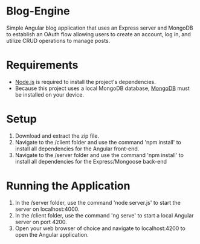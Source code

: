 # Blog-Engine
Simple Angular blog application that uses an Express server and MongoDB to establish an OAuth flow allowing users to create an account, log in, and utilize CRUD operations to manage posts. 

# Requirements
* <a target="_blank" rel="noopener noreferrer" href="https://nodejs.org/en/download/">Node.js</a> is required to install the project's dependencies. 
* Because this project uses a local MongoDB database, <a target="_blank" rel="noopener noreferrer" href="https://docs.mongodb.com/manual/installation/">MongoDB</a> must be installed on your device.

# Setup
1. Download and extract the zip file.
2. Navigate to the /client folder and use the command 'npm install' to install all dependencies for the Angular front-end.
3. Navigate to the /server folder and use the command 'npm install' to install all dependencies for the Express/Mongoose back-end

# Running the Application 
1. In the /server folder, use the command 'node server.js' to start the server on localhost:4000.
2. In the /client folder, use the command 'ng serve' to start a local Angular server on port 4200.
3. Open your web browser of choice and navigate to localhost:4200 to open the Angular application. 
